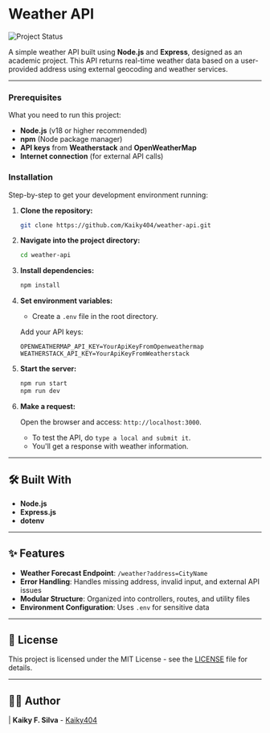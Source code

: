 
# Weather API

![Project Status](https://img.shields.io/badge/Status-Completed-brightgreen)

A simple weather API built using **Node.js** and **Express**, designed as an academic project. This API returns real-time weather data based on a user-provided address using external geocoding and weather services.

---

### Prerequisites

What you need to run this project:

* **Node.js** (v18 or higher recommended)
* **npm** (Node package manager)
* **API keys** from **Weatherstack** and **OpenWeatherMap**
* **Internet connection** (for external API calls)

### Installation

Step-by-step to get your development environment running:

1. **Clone the repository:**
    ```bash
    git clone https://github.com/Kaiky404/weather-api.git
    ```

2. **Navigate into the project directory:**
    ```bash
    cd weather-api
    ```

3. **Install dependencies:**
    ```bash
    npm install
    ```

4. **Set environment variables:**
    - Create a `.env` file in the root directory.
    
     Add your API keys:
      ```
      OPENWEATHERMAP_API_KEY=YourApiKeyFromOpenweathermap
    WEATHERSTACK_API_KEY=YourApiKeyFromWeatherstack
      ```

5. **Start the server:**
    ```bash
    npm run start
    npm run dev
    ```

6. **Make a request:**
   
   Open the browser and access: `http://localhost:3000`.
   - To test the API, do `type a local and submit it`.
   - You'll get a response with weather information.

---

## 🛠️ Built With

* **Node.js**
* **Express.js**
* **dotenv**

---

## ✨ Features

* **Weather Forecast Endpoint**: `/weather?address=CityName`
* **Error Handling**: Handles missing address, invalid input, and external API issues
* **Modular Structure**: Organized into controllers, routes, and utility files
* **Environment Configuration**: Uses `.env` for sensitive data

---

## 📄 License

This project is licensed under the MIT License - see the [LICENSE](LICENSE) file for details.

---

## 🧑‍💻 Author

| **Kaiky F. Silva** - [Kaiky404](https://github.com/Kaiky404)